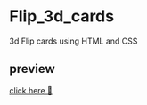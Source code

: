 # Flip_3d_cards
3d Flip cards using HTML and CSS 
## preview 
[click here 🔗](https://khadidjainfoinfinity.github.io/Flip_3d_cards/)
